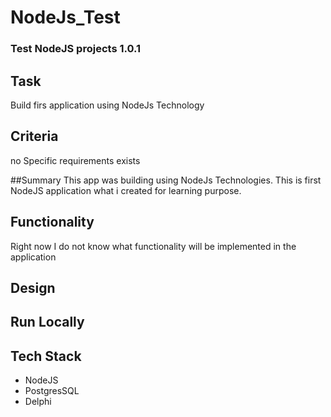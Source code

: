 # NodeJs_Test
### Test NodeJS projects 1.0.1

## Task
Build firs application using NodeJs Technology 

## Criteria
no Specific requirements exists

##Summary
This app was building using NodeJs Technologies. 
This is first NodeJS application what i created for learning purpose.


## Functionality
Right now I do not know what functionality will be implemented in the application

## Design

## Run Locally


## Tech Stack
* NodeJS
* PostgresSQL
* Delphi


